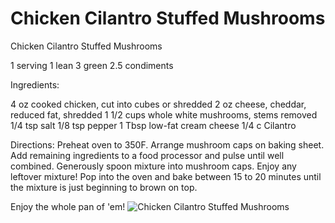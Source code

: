 # Chicken Cilantro Stuffed Mushrooms

Chicken Cilantro Stuffed Mushrooms

1 serving
1 lean
3 green
2.5 condiments

Ingredients:

4 oz cooked chicken, cut into cubes or shredded
2 oz cheese, cheddar, reduced fat, shredded 
1 1/2 cups whole white mushrooms, stems removed 
1/4 tsp salt 
1/8 tsp pepper 
1 Tbsp low-fat cream cheese
1/4 c Cilantro 

Directions:
Preheat oven to 350F. Arrange mushroom caps on baking sheet. Add remaining ingredients to a food processor and pulse until well combined. Generously spoon mixture into mushroom caps. Enjoy any leftover mixture! Pop into the oven and bake between 15 to 20 minutes until the mixture is just beginning to brown on top. 

Enjoy the whole pan of 'em!
![Chicken Cilantro Stuffed Mushrooms](images/Chicken%20Cilantro%20Stuffed%20Mushrooms.png)

